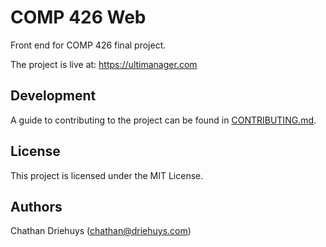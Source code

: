 # COMP 426 Web

Front end for COMP 426 final project.

The project is live at: https://ultimanager.com


## Development

A guide to contributing to the project can be found in [CONTRIBUTING.md](CONTRIBUTING.md).


## License

This project is licensed under the MIT License.


## Authors

Chathan Driehuys (chathan@driehuys.com)
